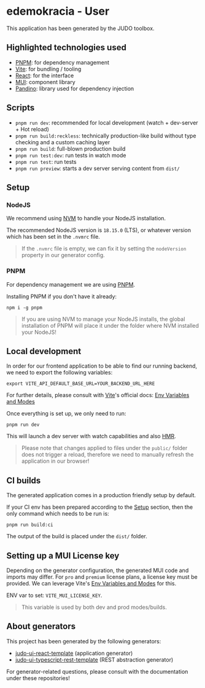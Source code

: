 # edemokracia - User

This application has been generated by the JUDO toolbox.

## Highlighted technologies used

- [PNPM](https://pnpm.io/): for dependency management
- [Vite](https://vitejs.dev/): for bundling / tooling
- [React](https://react.dev/): for the interface
- [MUI](https://mui.com/): component library
- [Pandino](https://github.com/BlackBeltTechnology/pandino): library used for dependency injection

## Scripts

- `pnpm run dev`: recommended for local development (watch + dev-server + Hot reload)
- `pnpm run build:reckless`: technically production-like build without type checking and a custom caching layer
- `pnpm run build`: full-blown production build
- `pnpm run test:dev`: run tests in watch mode
- `pnpm run test`: run tests
- `pnpm run preview`: starts a dev server serving content from `dist/`

## Setup

### NodeJS
We recommend using [NVM](https://github.com/nvm-sh/nvm) to handle your NodeJS
installation.

The recommended NodeJS version is `18.15.0` (LTS), or whatever version which has been set in the `.nvmrc` file.

> If the `.nvmrc` file is empty, we can fix it by setting the `nodeVersion` property in our generator config.

### PNPM

For dependency management we are using [PNPM](https://pnpm.io/benchmarks).

Installing PNPM if you don't have it already:

```
npm i -g pnpm
```

> If you are using NVM to manage your NodeJS installs, the global installation of PNPM will
  place it under the folder where NVM installed your NodeJS!

## Local development

In order for our frontend application to be able to find our running backend, we need to export the following variables:

```
export VITE_API_DEFAULT_BASE_URL=YOUR_BACKEND_URL_HERE
```

For further details, please consult with [Vite](https://vitejs.dev/)'s official docs: [Env Variables and Modes](https://vitejs.dev/guide/env-and-mode.html)

Once everything is set up,  we only need to run:

```
pnpm run dev
```

This will launch a dev server with watch capabilities and also [HMR](https://vitejs.dev/guide/features.html#hot-module-replacement).

> Please note that changes applied to files under the `public/` folder does not trigger a reload,
  therefore we need to manually refresh the application in our browser!

## CI builds

The generated application comes in a production friendly setup by default.

If your CI env has been prepared according to the [Setup](#setup) section, then the only command which needs to be run
is:

```
pnpm run build:ci
```

The output of the build is placed under the `dist/` folder.

## Setting up a MUI License key

Depending on the generator configuration, the generated MUI code and imports may differ. For `pro` and `premium` license
plans, a license key must be provided. We can leverage Vite's [Env Variables and Modes](https://vitejs.dev/guide/env-and-mode.html)
for this.

ENV var to set: `VITE_MUI_LICENSE_KEY`.

> This variable is used by both dev and prod modes/builds.

## About generators

This project has been generated by the following generators:

- [judo-ui-react-template](https://github.com/BlackBeltTechnology/judo-ui-react-template) (application generator)
- [judo-ui-typescript-rest-template](https://github.com/BlackBeltTechnology/judo-ui-typescript-rest-template) (REST abstraction generator)

For generator-related questions, please consult with the documentation under these repositories!

